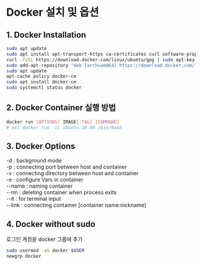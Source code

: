 # Docker 설치 및 옵션

## 1. Docker Installation

```bash
sudo apt update
sudo apt install apt-transport-https ca-certificates curl software-properties-common
curl -fsSL https://download.docker.com/linux/ubuntu/gpg | sudo apt-key add -
sudo add-apt-repository "deb [arch=amd64] https://download.docker.com/linux/ubuntu bionic stable"
sudo apt update
apt-cache policy docker-ce
sudo apt install docker-ce
sudo systemctl status docker
```

## 2. Docker Container 실행 방법

```bash
docker run [OPTIONS] IMAGE[:TAG] [COMMAND]
# ex) docker run -it ubuntu:18.04 /bin/bash
```

## 3. Docker Options

-d : background mode  
-p : connecting port between host and container  
-v : connecting directory between host and container  
-e : configure Vars in container  
--name : naming container  
--rm : deleting container when process exits  
--it : for terminal input  
--link : connecting container \[container name:nickname\]

## 4. Docker without sudo

로그인 계정을 docker 그룹에 추가
```bash
sudo usermod -aG docker $USER
newgrp docker 
```